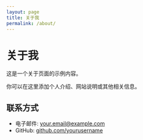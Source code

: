 ```yaml
---
layout: page
title: 关于我
permalink: /about/
---
```


# 关于我

这是一个关于页面的示例内容。

你可以在这里添加个人介绍、网站说明或其他相关信息。

## 联系方式

- 电子邮件: your.email@example.com
- GitHub: [github.com/yourusername](https://github.com/yourusername)